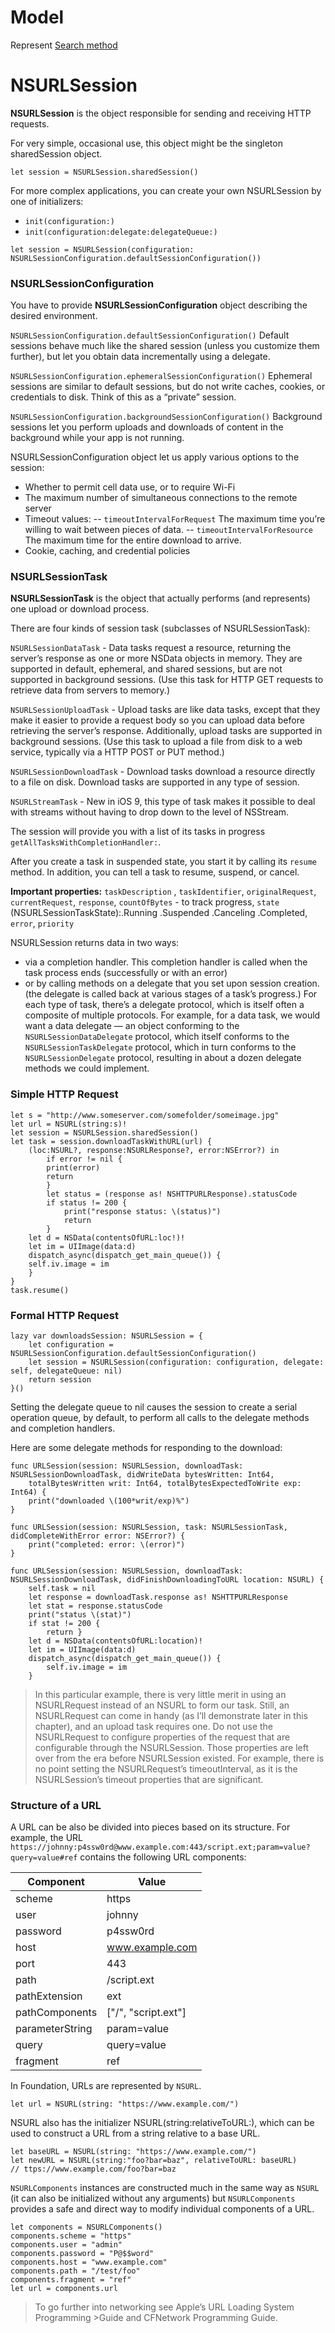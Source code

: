 # Model

Represent [Search method](https://api.stackexchange.com/docs/search#page=3&pagesize=10&order=desc&sort=activity&intitle=ios%20button&filter=default&site=stackoverflow&run=true)


# NSURLSession 

**NSURLSession** is the object responsible for sending and receiving HTTP requests. 

For very simple, occasional use, this object might be the singleton sharedSession object.
```
let session = NSURLSession.sharedSession()
```
For more complex applications, you can create your own NSURLSession by one of initializers: 
- ```init(configuration:)```
- ```init(configuration:delegate:delegateQueue:)```
```
let session = NSURLSession(configuration: NSURLSessionConfiguration.defaultSessionConfiguration())
```
### NSURLSessionConfiguration
You have to provide **NSURLSessionConfiguration** object describing the desired environment.

```NSURLSessionConfiguration.defaultSessionConfiguration()``` Default sessions behave much like the shared session (unless you customize them further), but let you obtain data incrementally using a delegate. 

```NSURLSessionConfiguration.ephemeralSessionConfiguration()``` Ephemeral sessions are similar to default sessions, but do not write caches, cookies, or credentials to disk. Think of this as a “private” session. 

```NSURLSessionConfiguration.backgroundSessionConfiguration()``` Background sessions let you perform uploads and downloads of content in the background while your app is not running.

NSURLSessionConfiguration object let us apply various options to the session:
- Whether to permit cell data use, or to require Wi-Fi
- The maximum number of simultaneous connections to the remote server
- Timeout values:
-- ```timeoutIntervalForRequest``` The maximum time you’re willing to wait between pieces of data. 
-- ```timeoutIntervalForResource``` The maximum time for the entire download to arrive.
- Cookie, caching, and credential policies



### NSURLSessionTask
**NSURLSessionTask** is the object that actually performs (and represents) one upload or download process. 

There are four kinds of session task (subclasses of NSURLSessionTask):

```NSURLSessionDataTask``` - Data tasks request a resource, returning the server’s response as one or more NSData objects in memory. They are supported in default, ephemeral, and shared sessions, but are not supported in background sessions. (Use this task for HTTP GET requests to retrieve data from servers to memory.)

```NSURLSessionUploadTask``` - Upload tasks are like data tasks, except that they make it easier to provide a request body so you can upload data before retrieving the server’s response. Additionally, upload tasks are supported in background sessions. (Use this task to upload a file from disk to a web service, typically via a HTTP POST or PUT method.)

```NSURLSessionDownloadTask``` - Download tasks download a resource directly to a file on disk. Download tasks are supported in any type of session. 

```NSURLStreamTask``` - New in iOS 9, this type of task makes it possible to deal with streams without having to drop down to the level of NSStream.

The session  will provide you with a list of its tasks in progress ```getAllTasksWithCompletionHandler:```. 

After you create a task in suspended state, you start it by calling its ```resume``` method.
In addition, you can tell a task to resume, suspend, or cancel. 

**Important properties:**
```taskDescription``` ,  ```taskIdentifier```, ```originalRequest```, ```currentRequest```, ```response```, ```countOfBytes``` - to track progress, ```state``` (NSURLSessionTaskState):.Running .Suspended .Canceling .Completed, 
```error```,  ```priority```

NSURLSession returns data in two ways: 

- via a completion handler. This completion handler is called when the task process ends (successfully or with an error) 
- or by calling methods on a delegate that you set upon session creation. (the delegate is called back at various stages of a task’s progress.) For each type of task, there’s a delegate protocol, which is itself often a composite of multiple protocols. For example, for a data task, we would want a data delegate — an object conforming to the ```NSURLSessionDataDelegate``` protocol, which itself conforms to the ```NSURLSessionTaskDelegate``` protocol, which in turn conforms to the ```NSURLSessionDelegate``` protocol, resulting in about a dozen delegate methods we could implement.

### Simple HTTP Request
```
let s = "http://www.someserver.com/somefolder/someimage.jpg"
let url = NSURL(string:s)!
let session = NSURLSession.sharedSession()
let task = session.downloadTaskWithURL(url) {
    (loc:NSURL?, response:NSURLResponse?, error:NSError?) in
        if error != nil {
        print(error)
        return
        }
        let status = (response as! NSHTTPURLResponse).statusCode
        if status != 200 {
            print("response status: \(status)")
            return
        }
    let d = NSData(contentsOfURL:loc!)!
    let im = UIImage(data:d)
    dispatch_async(dispatch_get_main_queue()) {
    self.iv.image = im
    }
}
task.resume()
```
### Formal HTTP Request
```
lazy var downloadsSession: NSURLSession = {
    let configuration = NSURLSessionConfiguration.defaultSessionConfiguration()
    let session = NSURLSession(configuration: configuration, delegate: self, delegateQueue: nil)
    return session
}()

```
Setting the delegate queue to nil causes the session to create a serial operation queue, by default, to perform all calls to the delegate methods and completion handlers.


Here are some delegate methods for responding to the download:
```
func URLSession(session: NSURLSession, downloadTask: NSURLSessionDownloadTask, didWriteData bytesWritten: Int64,
    totalBytesWritten writ: Int64, totalBytesExpectedToWrite exp: Int64) {
    print("downloaded \(100*writ/exp)%")
}

func URLSession(session: NSURLSession, task: NSURLSessionTask, didCompleteWithError error: NSError?) {
    print("completed: error: \(error)")
}

func URLSession(session: NSURLSession, downloadTask: NSURLSessionDownloadTask, didFinishDownloadingToURL location: NSURL) {
    self.task = nil
    let response = downloadTask.response as! NSHTTPURLResponse
    let stat = response.statusCode
    print("status \(stat)")
    if stat != 200 {
        return }
    let d = NSData(contentsOfURL:location)!
    let im = UIImage(data:d)
    dispatch_async(dispatch_get_main_queue()) {
        self.iv.image = im
    }

```


>In this particular example, there is very little merit in using an NSURLRequest instead of an NSURL to form our task. Still, an NSURLRequest can come in handy (as I’ll demonstrate later in this chapter), and an upload task requires one.
>Do not use the NSURLRequest to configure properties of the request that are configurable through the NSURLSession. Those properties are left over from the era before NSURLSession existed. For example, there is no point setting the NSURLRequest’s timeoutInterval, as it is the NSURLSession’s timeout properties that are significant.

### Structure of a URL
A URL can be also be divided into pieces based on its structure. For example, the URL 
```https://johnny:p4ssw0rd@www.example.com:443/script.ext;param=value?query=value#ref``` 
contains the following URL components:


|Component       |   Value                  |
|----------------|--------------------------|
|scheme          |   https                  |
|user            |   johnny                 |
|password        |   p4ssw0rd               |
|host            |   www.example.com        |
|port            |   443                    |
|path            |   /script.ext            |
|pathExtension   |   ext                    |
|pathComponents  |   ["/", "script.ext"]    |
|parameterString |   param=value            |
|query           |   query=value            |
|fragment        |   ref                    |

In Foundation, URLs are represented by ```NSURL```.

```let url = NSURL(string: "https://www.example.com/")```

NSURL also has the initializer NSURL(string:relativeToURL:), which can be used to construct a URL from a string relative to a base URL. 

```
let baseURL = NSURL(string: "https://www.example.com/")
let newURL = NSURL(string:"foo?bar=baz", relativeToURL: baseURL)
// ttps://www.example.com/foo?bar=baz
```

```NSURLComponents``` instances are constructed much in the same way as ```NSURL``` (it can also be initialized without any arguments) 
but ```NSURLComponents``` provides a safe and direct way to modify individual components of a URL.

```
let components = NSURLComponents()
components.scheme = "https"
components.user = "admin"
components.password = "P@$$word"
components.host = "www.example.com"
components.path = "/test/foo"
components.fragment = "ref"
let url = components.url
```


>To go further into networking see Apple’s URL Loading System Programming >Guide and CFNetwork Programming Guide. 

